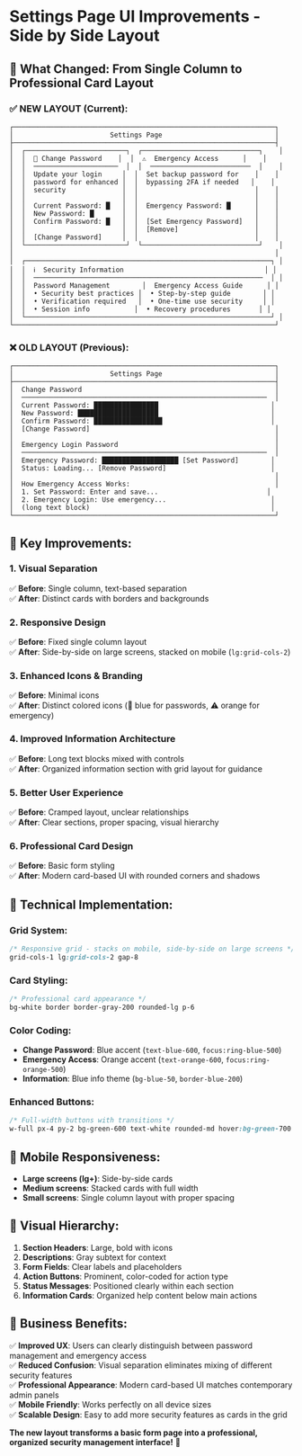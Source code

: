 # Settings Page UI Improvements - Side by Side Layout

## 🎨 **What Changed: From Single Column to Professional Card Layout**

### **✅ NEW LAYOUT (Current):**

```
┌─────────────────────────────────────────────────────────────────┐
│                        Settings Page                            │
├─────────────────────────────────────────────────────────────────┤
│  ┌─────────────────────────┐  ┌─────────────────────────────┐    │
│  │  🔑 Change Password    │  │  ⚠️  Emergency Access      │    │
│  │  ─────────────────────  │  │  ─────────────────────────  │    │
│  │  Update your login     │  │  Set backup password for    │    │
│  │  password for enhanced │  │  bypassing 2FA if needed   │    │
│  │  security              │  │                             │    │
│  │                        │  │                             │    │
│  │  Current Password: █   │  │  Emergency Password: █      │    │
│  │  New Password: █       │  │                             │    │
│  │  Confirm Password: █   │  │  [Set Emergency Password]   │    │
│  │                        │  │  [Remove]                   │    │
│  │  [Change Password]     │  │                             │    │
│  └─────────────────────────┘  └─────────────────────────────┘    │
│                                                                 │
│  ┌─────────────────────────────────────────────────────────────┐ │
│  │  ℹ️  Security Information                                   │ │
│  │  ─────────────────────────────────────────────────────────  │ │
│  │  Password Management        │  Emergency Access Guide      │ │
│  │  • Security best practices │  • Step-by-step guide        │ │
│  │  • Verification required   │  • One-time use security     │ │
│  │  • Session info           │  • Recovery procedures       │ │
│  └─────────────────────────────────────────────────────────────┘ │
└─────────────────────────────────────────────────────────────────┘
```

### **❌ OLD LAYOUT (Previous):**

```
┌─────────────────────────────────────────────────────────────────┐
│                        Settings Page                            │
├─────────────────────────────────────────────────────────────────┤
│  Change Password                                                │
│  ─────────────────────────────────────────────────────────────  │
│  Current Password: ████████████████                            │
│  New Password: ████████████████████                            │
│  Confirm Password: █████████████████                           │
│  [Change Password]                                              │
│                                                                 │
│  Emergency Login Password                                       │  
│  ─────────────────────────────────────────────────────────────  │
│  Emergency Password: ███████████████████ [Set Password]        │
│  Status: Loading... [Remove Password]                          │
│                                                                 │
│  How Emergency Access Works:                                    │
│  1. Set Password: Enter and save...                           │
│  2. Emergency Login: Use emergency...                          │
│  (long text block)                                             │
└─────────────────────────────────────────────────────────────────┘
```

## 🚀 **Key Improvements:**

### **1. Visual Separation**
✅ **Before**: Single column, text-based separation  
✅ **After**: Distinct cards with borders and backgrounds  

### **2. Responsive Design**  
✅ **Before**: Fixed single column layout  
✅ **After**: Side-by-side on large screens, stacked on mobile (`lg:grid-cols-2`)  

### **3. Enhanced Icons & Branding**
✅ **Before**: Minimal icons  
✅ **After**: Distinct colored icons (🔑 blue for passwords, ⚠️ orange for emergency)  

### **4. Improved Information Architecture**
✅ **Before**: Long text blocks mixed with controls  
✅ **After**: Organized information section with grid layout for guidance  

### **5. Better User Experience**
✅ **Before**: Cramped layout, unclear relationships  
✅ **After**: Clear sections, proper spacing, visual hierarchy  

### **6. Professional Card Design**
✅ **Before**: Basic form styling  
✅ **After**: Modern card-based UI with rounded corners and shadows  

## 🎯 **Technical Implementation:**

### **Grid System:**
```css
/* Responsive grid - stacks on mobile, side-by-side on large screens */
grid-cols-1 lg:grid-cols-2 gap-8
```

### **Card Styling:**
```css
/* Professional card appearance */
bg-white border border-gray-200 rounded-lg p-6
```

### **Color Coding:**
- **Change Password**: Blue accent (`text-blue-600`, `focus:ring-blue-500`)
- **Emergency Access**: Orange accent (`text-orange-600`, `focus:ring-orange-500`)
- **Information**: Blue info theme (`bg-blue-50`, `border-blue-200`)

### **Enhanced Buttons:**
```css
/* Full-width buttons with transitions */
w-full px-4 py-2 bg-green-600 text-white rounded-md hover:bg-green-700 transition-colors
```

## 📱 **Mobile Responsiveness:**

- **Large screens (lg+)**: Side-by-side cards
- **Medium screens**: Stacked cards with full width
- **Small screens**: Single column layout with proper spacing

## 🎨 **Visual Hierarchy:**

1. **Section Headers**: Large, bold with icons
2. **Descriptions**: Gray subtext for context  
3. **Form Fields**: Clear labels and placeholders
4. **Action Buttons**: Prominent, color-coded for action type
5. **Status Messages**: Positioned clearly within each section
6. **Information Cards**: Organized help content below main actions

## 💼 **Business Benefits:**

✅ **Improved UX**: Users can clearly distinguish between password management and emergency access  
✅ **Reduced Confusion**: Visual separation eliminates mixing of different security features  
✅ **Professional Appearance**: Modern card-based UI matches contemporary admin panels  
✅ **Mobile Friendly**: Works perfectly on all device sizes  
✅ **Scalable Design**: Easy to add more security features as cards in the grid  

**The new layout transforms a basic form page into a professional, organized security management interface!** 🎯